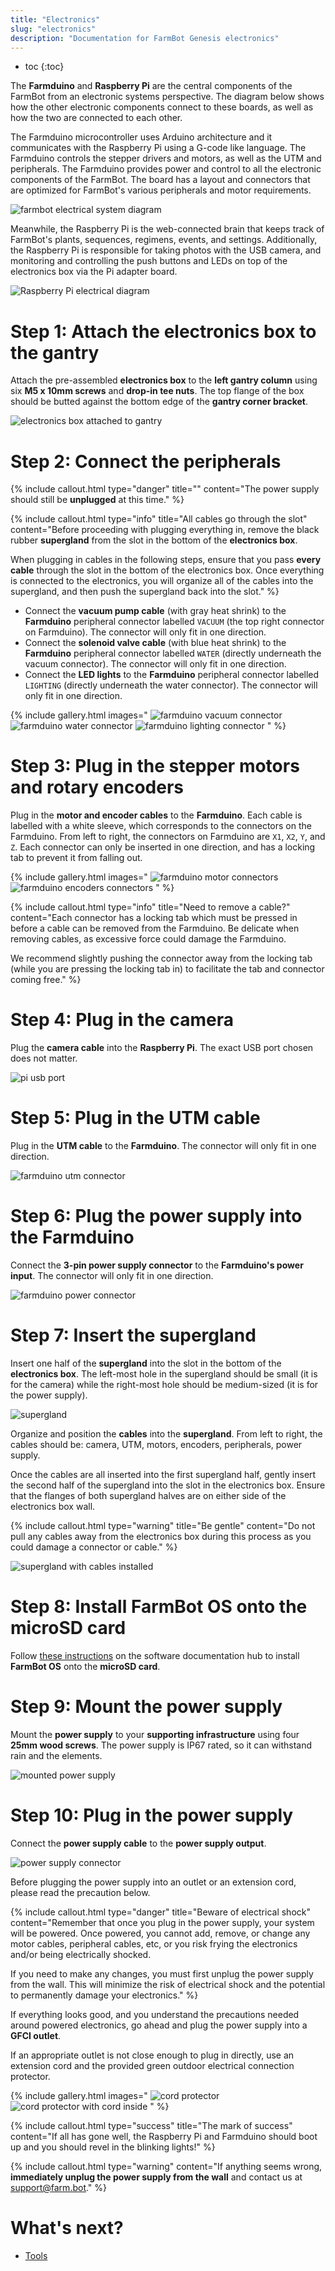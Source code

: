 ```yaml
---
title: "Electronics"
slug: "electronics"
description: "Documentation for FarmBot Genesis electronics"
---
```


* toc
{:toc}

The **Farmduino** and **Raspberry Pi** are the central components of the FarmBot from an electronic systems perspective. The diagram below shows how the other electronic components connect to these boards, as well as how the two are connected to each other.

The Farmduino microcontroller uses Arduino architecture and it communicates with the Raspberry Pi using a G-code like language. The Farmduino controls the stepper drivers and motors, as well as the UTM and peripherals. The Farmduino provides power and control to all the electronic components of the FarmBot. The board has a layout and connectors that are optimized for FarmBot's various peripherals and motor requirements.

![farmbot electrical system diagram](_images/farmbot-electrical-system-diagram.jpg)

Meanwhile, the Raspberry Pi is the web-connected brain that keeps track of FarmBot's plants, sequences, regimens, events, and settings. Additionally, the Raspberry Pi is responsible for taking photos with the USB camera, and monitoring and controlling the push buttons and LEDs on top of the electronics box via the Pi adapter board.

![Raspberry Pi electrical diagram](_images/raspberry_pi_electrical_diagram.png)

# Step 1: Attach the electronics box to the gantry

Attach the pre-assembled **electronics box** to the **left gantry column** using six **M5 x 10mm screws** and **drop-in tee nuts**. The top flange of the box should be butted against the bottom edge of the **gantry corner bracket**.

![electronics box attached to gantry](_images/electronics_box_attached_to_gantry.png)

# Step 2: Connect the peripherals

{%
include callout.html
type="danger"
title=""
content="The power supply should still be **unplugged** at this time."
%}

{%
include callout.html
type="info"
title="All cables go through the slot"
content="Before proceeding with plugging everything in, remove the black rubber **supergland** from the slot in the bottom of the **electronics box**.

When plugging in cables in the following steps, ensure that you pass **every cable** through the slot in the bottom of the electronics box. Once everything is connected to the electronics, you will organize all of the cables into the supergland, and then push the supergland back into the slot."
%}

* Connect the **vacuum pump cable** (with gray heat shrink) to the **Farmduino** peripheral connector labelled `VACUUM` (the top right connector on Farmduino). The connector will only fit in one direction.
* Connect the **solenoid valve cable** (with blue heat shrink) to the **Farmduino** peripheral connector labelled `WATER` (directly underneath the vacuum connector). The connector will only fit in one direction.
* Connect the **LED lights** to the **Farmduino** peripheral connector labelled `LIGHTING` (directly underneath the water connector). The connector will only fit in one direction.

{% include gallery.html images="
![farmduino vacuum connector](_images/farmduino_vacuum.png)
![farmduino water connector](_images/farmduino_water.png)
![farmduino lighting connector](_images/farmduino_lighting.png)
" %}

# Step 3: Plug in the stepper motors and rotary encoders

Plug in the **motor and encoder cables** to the **Farmduino**. Each cable is labelled with a white sleeve, which corresponds to the connectors on the Farmduino. From left to right, the connectors on Farmduino are `X1`, `X2`, `Y`, and `Z`. Each connector can only be inserted in one direction, and has a locking tab to prevent it from falling out.

{% include gallery.html images="
![farmduino motor connectors](_images/farmduino_motors.png)
![farmduino encoders connectors](_images/farmduino_encoders.png)
" %}

{%
include callout.html
type="info"
title="Need to remove a cable?"
content="Each connector has a locking tab which must be pressed in before a cable can be removed from the Farmduino. Be delicate when removing cables, as excessive force could damage the Farmduino.

We recommend slightly pushing the connector away from the locking tab (while you are pressing the locking tab in) to facilitate the tab and connector coming free."
%}

# Step 4: Plug in the camera

Plug the **camera cable** into the **Raspberry Pi**. The exact USB port chosen does not matter.

![pi usb port](_images/pi_usb_port.png)

# Step 5: Plug in the UTM cable

Plug in the **UTM cable** to the **Farmduino**. The connector will only fit in one direction.

![farmduino utm connector](_images/farmduino_utm.png)

# Step 6: Plug the power supply into the Farmduino

Connect the **3-pin power supply connector** to the **Farmduino's power input**. The connector will only fit in one direction.

![farmduino power connector](_images/farmduino_power.png)

# Step 7: Insert the supergland

Insert one half of the **supergland** into the slot in the bottom of the **electronics box**. The left-most hole in the supergland should be small (it is for the camera) while the right-most hole should be medium-sized (it is for the power supply).

![supergland](_images/supergland.png)

Organize and position the **cables** into the **supergland**. From left to right, the cables should be: camera, UTM, motors, encoders, peripherals, power supply.

Once the cables are all inserted into the first supergland half, gently insert the second half of the supergland into the slot in the electronics box. Ensure that the flanges of both supergland halves are on either side of the electronics box wall.

{%
include callout.html
type="warning"
title="Be gentle"
content="Do not pull any cables away from the electronics box during this process as you could damage a connector or cable."
%}

![supergland with cables installed](_images/supergland_with_cables_installed.jpg)

# Step 8: Install FarmBot OS onto the microSD card

Follow [these instructions](https://software.farm.bot/docs/farmbot-os) on the software documentation hub to install **FarmBot OS** onto the **microSD card**.

# Step 9: Mount the power supply

Mount the **power supply** to your **supporting infrastructure** using four **25mm wood screws**. The power supply is IP67 rated, so it can withstand rain and the elements.

![mounted power supply](_images/mounted_power_supply.jpg)

# Step 10: Plug in the power supply

Connect the **power supply cable** to the **power supply output**.

![power supply connector](_images/power_supply_connector.png)

Before plugging the power supply into an outlet or an extension cord, please read the precaution below.

{%
include callout.html
type="danger"
title="Beware of electrical shock"
content="Remember that once you plug in the power supply, your system will be powered. Once powered, you cannot add, remove, or change any motor cables, peripheral cables, etc, or you risk frying the electronics and/or being electrically shocked.

If you need to make any changes, you must first unplug the power supply from the wall. This will minimize the risk of electrical shock and the potential to permanently damage your electronics."
%}

If everything looks good, and you understand the precautions needed around powered electronics, go ahead and plug the power supply into a **GFCI outlet**.

If an appropriate outlet is not close enough to plug in directly, use an extension cord and the provided green outdoor electrical connection protector.

{% include gallery.html images="
![cord protector](_images/cord_protector.jpg)
![cord protector with cord inside](_images/cord_protector_with_cord_inside.jpg)
" %}

{%
include callout.html
type="success"
title="The mark of success"
content="If all has gone well, the Raspberry Pi and Farmduino should boot up and you should revel in the blinking lights!"
%}

{%
include callout.html
type="warning"
content="If anything seems wrong, **immediately unplug the power supply from the wall** and contact us at [support@farm.bot](mailto:support@farm.bot)."
%}

# What's next?

 * [Tools](tools.md)
